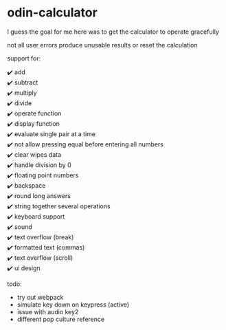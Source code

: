 # odin-calculator

I guess the goal for me here was to get the calculator to operate gracefully

not all user errors produce unusable results or reset the calculation

support for:

✔️ add  
✔️ subtract  
✔️ multiply  
✔️ divide  
✔️ operate function  
✔️ display function  
✔️ evaluate single pair at a time  
✔️ not allow pressing equal before entering all numbers  
✔️ clear wipes data  
✔️ handle division by 0  
✔️ floating point numbers  
✔️ backspace  
✔️ round long answers  
✔️ string together several operations  
✔️ keyboard support  
✔️ sound  
✔️ text overflow (break)  
✔️ formatted text (commas)  
✔️ text overflow (scroll)  
✔️ ui design

todo:

-   try out webpack
-   simulate key down on keypress (active)
-   issue with audio key2
-   different pop culture reference
